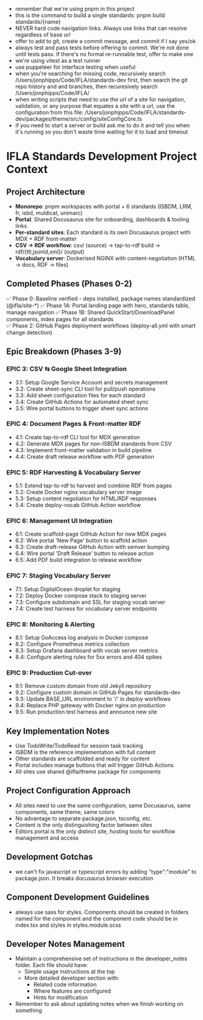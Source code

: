 - remember that we're using pnpm in this project
- this is the command to build a single standards: pnpm build standards/{name}
- NEVER hard code navigation links. Always use links that can resolve regardless of base url
- offer to add to git, create a commit message, and commit if I say yes/ok
- always test and pass tests before offering to commit. We're not done until tests pass. If there's no formal re-runnable test, offer to make one
- we're using vitest as a test runner
- use puppeteer for interface testing when useful
- when you're searching for missing code, recursively search /Users/jonphipps/Code/IFLA/standards-dev first, then search the git repo history and and branches, then recuresively search /Users/jonphipps/Code/IFLA/
- when writing scripts that need to use the url of a site for navigation, validation, or any purpose that equates a site with a url, use the configuration from this file: /Users/jonphipps/Code/IFLA/standards-dev/packages/theme/src/config/siteConfigCore.ts
- if you need to start a server or build ask me to do it and tell you when it's running so you don't waste time waiting for it to load and timeout

# IFLA Standards Development Project Context

## Project Architecture
- **Monorepo**: pnpm workspaces with portal + 6 standards (ISBDM, LRM, fr, isbd, muldicat, unimarc)
- **Portal**: Shared Docusaurus site for onboarding, dashboards & tooling links
- **Per-standard sites**: Each standard is its own Docusaurus project with MDX + RDF front-matter
- **CSV → RDF workflow**: csv/ (source) → tap-to-rdf build → rdf/{ttl,jsonld,xml}/ (output)
- **Vocabulary server**: Dockerised NGINX with content-negotiation (HTML → docs, RDF → files)

## Completed Phases (Phases 0-2)
✅ Phase 0: Baseline verified - deps installed, package names standardized (@ifla/site-*)
✅ Phase 1A: Portal landing page with hero, standards table, manage navigation
✅ Phase 1B: Shared QuickStart/DownloadPanel components, index pages for all standards  
✅ Phase 2: GitHub Pages deployment workflows (deploy-all.yml with smart change detection)

## Epic Breakdown (Phases 3-9)

### EPIC 3: CSV ⇆ Google Sheet Integration
- 3.1: Setup Google Service Account and secrets management
- 3.2: Create sheet-sync CLI tool for pull/push operations
- 3.3: Add sheet configuration files for each standard
- 3.4: Create GitHub Actions for automated sheet sync
- 3.5: Wire portal buttons to trigger sheet sync actions

### EPIC 4: Document Pages & Front-matter RDF
- 4.1: Create tap-to-rdf CLI tool for MDX generation
- 4.2: Generate MDX pages for non-ISBDM standards from CSV
- 4.3: Implement front-matter validation in build pipeline
- 4.4: Create draft release workflow with PDF generation

### EPIC 5: RDF Harvesting & Vocabulary Server
- 5.1: Extend tap-to-rdf to harvest and combine RDF from pages
- 5.2: Create Docker nginx vocabulary server image
- 5.3: Setup content negotiation for HTML/RDF responses
- 5.4: Create deploy-vocab GitHub Action workflow

### EPIC 6: Management UI Integration
- 6.1: Create scaffold-page GitHub Action for new MDX pages
- 6.2: Wire portal 'New Page' button to scaffold action
- 6.3: Create draft-release GitHub Action with semver bumping
- 6.4: Wire portal 'Draft Release' button to release action
- 6.5: Add PDF build integration to release workflow

### EPIC 7: Staging Vocabulary Server
- 7.1: Setup DigitalOcean droplet for staging
- 7.2: Deploy Docker compose stack to staging server
- 7.3: Configure subdomain and SSL for staging vocab server
- 7.4: Create test harness for vocabulary server endpoints

### EPIC 8: Monitoring & Alerting
- 8.1: Setup GoAccess log analysis in Docker compose
- 8.2: Configure Prometheus metrics collection
- 8.3: Setup Grafana dashboard with vocab server metrics
- 8.4: Configure alerting rules for 5xx errors and 404 spikes

### EPIC 9: Production Cut-over
- 9.1: Remove custom domain from old Jekyll repository
- 9.2: Configure custom domain in GitHub Pages for standards-dev
- 9.3: Update BASE_URL environment to '/' in deploy workflows
- 9.4: Replace PHP gateway with Docker nginx on production
- 9.5: Run production test harness and announce new site

## Key Implementation Notes
- Use TodoWrite/TodoRead for session task tracking
- ISBDM is the reference implementation with full content
- Other standards are scaffolded and ready for content
- Portal includes manage buttons that will trigger GitHub Actions
- All sites use shared @ifla/theme package for components

## Project Configuration Approach
- All sites need to use the same configuration, same Docusaurus, same components, same theme, same colors
- No advantage to separate package.json, tsconfig, etc.
- Content is the only distinguishing factor between sites
- Editors portal is the only distinct site, hosting tools for workflow management and access

## Development Gotchas
- we can't fix javascript or typescript errors by adding "type":"module" to package.json. It breaks docusaurus browser execution

## Component Development Guidelines
- always use sass for styles. Components should be created in folders named for the component and the component code should be in index.tsx and styles in styles.module.scss

## Developer Notes Management
- Maintain a comprehensive set of instructions in the developer_notes folder. Each file should have:
    - Simple usage instructions at the top
    - More detailed developer section with:
        - Related code information
        - Where features are configured
        - Hints for modification
- Remember to ask about updating notes when we finish working on something
